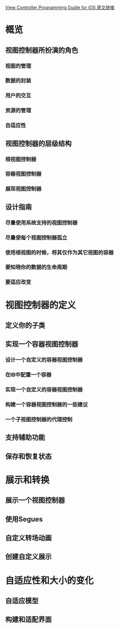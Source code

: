 [View Controller Programming Guide for iOS 原文链接](https://developer.apple.com/library/content/featuredarticles/ViewControllerPGforiPhoneOS/index.html#//apple_ref/doc/uid/TP40007457)

# 概览

## 视图控制器所扮演的角色

### 视图的管理

### 数据的封装

### 用户的交互

### 资源的管理

### 自适应性

## 视图控制器的层级结构

### 根视图控制器

### 容器视图控制器

### 展现视图控制器

## 设计指南

### 尽量使用系统支持的视图控制器

### 尽量使每个视图控制器孤立

### 使用根视图的时候，将其仅作为其它视图的容器

### 要知晓你的数据的生命周期

### 要适应改变

# 视图控制器的定义

## 定义你的子类

## 实现一个容器视图控制器

### 设计一个自定义的容器视图控制器

### 在IB中配置一个容器

### 实现一个自定义的容器视图控制器

### 构建一个容器视图控制器的一些建议

### 一个子视图控制器的代理控制

## 支持辅助功能

## 保存和恢复状态

# 展示和转换

## 展示一个视图控制器

## 使用Segues

## 自定义转场动画

## 创建自定义展示

# 自适应性和大小的变化

## 自适应模型

## 构建和适配界面